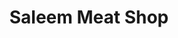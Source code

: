 ---
title: "Saleem Meat Shop"
url: /karachi/saleem-meat-shop-garden-west-ghazi-nagar/
shop: butcher
---